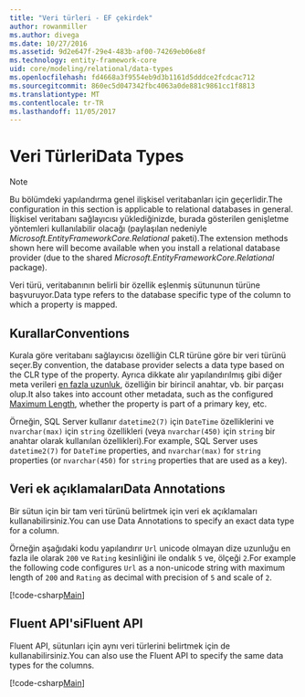 ```yaml
---
title: "Veri türleri - EF çekirdek"
author: rowanmiller
ms.author: divega
ms.date: 10/27/2016
ms.assetid: 9d2e647f-29e4-483b-af00-74269eb06e8f
ms.technology: entity-framework-core
uid: core/modeling/relational/data-types
ms.openlocfilehash: fd4668a3f9554eb9d3b1161d5dddce2fcdcac712
ms.sourcegitcommit: 860ec5d047342fbc4063a0de881c9861cc1f8813
ms.translationtype: MT
ms.contentlocale: tr-TR
ms.lasthandoff: 11/05/2017
---
```

# <a name="data-types"></a><span data-ttu-id="0b441-102">Veri Türleri</span><span class="sxs-lookup"><span data-stu-id="0b441-102">Data Types</span></span>

> [!NOTE]  
> <span data-ttu-id="0b441-103">Bu bölümdeki yapılandırma genel ilişkisel veritabanları için geçerlidir.</span><span class="sxs-lookup"><span data-stu-id="0b441-103">The configuration in this section is applicable to relational databases in general.</span></span> <span data-ttu-id="0b441-104">İlişkisel veritabanı sağlayıcısı yüklediğinizde, burada gösterilen genişletme yöntemleri kullanılabilir olacağı (paylaşılan nedeniyle *Microsoft.EntityFrameworkCore.Relational* paketi).</span><span class="sxs-lookup"><span data-stu-id="0b441-104">The extension methods shown here will become available when you install a relational database provider (due to the shared *Microsoft.EntityFrameworkCore.Relational* package).</span></span>

<span data-ttu-id="0b441-105">Veri türü, veritabanının belirli bir özellik eşlenmiş sütununun türüne başvuruyor.</span><span class="sxs-lookup"><span data-stu-id="0b441-105">Data type refers to the database specific type of the column to which a property is mapped.</span></span>

## <a name="conventions"></a><span data-ttu-id="0b441-106">Kurallar</span><span class="sxs-lookup"><span data-stu-id="0b441-106">Conventions</span></span>

<span data-ttu-id="0b441-107">Kurala göre veritabanı sağlayıcısı özelliğin CLR türüne göre bir veri türünü seçer.</span><span class="sxs-lookup"><span data-stu-id="0b441-107">By convention, the database provider selects a data type based on the CLR type of the property.</span></span> <span data-ttu-id="0b441-108">Ayrıca dikkate alır yapılandırılmış gibi diğer meta verileri [en fazla uzunluk](../max-length.md), özelliğin bir birincil anahtar, vb. bir parçası olup.</span><span class="sxs-lookup"><span data-stu-id="0b441-108">It also takes into account other metadata, such as the configured [Maximum Length](../max-length.md), whether the property is part of a primary key, etc.</span></span>

<span data-ttu-id="0b441-109">Örneğin, SQL Server kullanır `datetime2(7)` için `DateTime` özelliklerini ve `nvarchar(max)` için `string` özellikleri (veya `nvarchar(450)` için `string` bir anahtar olarak kullanılan özellikleri).</span><span class="sxs-lookup"><span data-stu-id="0b441-109">For example, SQL Server uses `datetime2(7)` for `DateTime` properties, and `nvarchar(max)` for `string` properties (or `nvarchar(450)` for `string` properties that are used as a key).</span></span>

## <a name="data-annotations"></a><span data-ttu-id="0b441-110">Veri ek açıklamaları</span><span class="sxs-lookup"><span data-stu-id="0b441-110">Data Annotations</span></span>

<span data-ttu-id="0b441-111">Bir sütun için bir tam veri türünü belirtmek için veri ek açıklamaları kullanabilirsiniz.</span><span class="sxs-lookup"><span data-stu-id="0b441-111">You can use Data Annotations to specify an exact data type for a column.</span></span>

<span data-ttu-id="0b441-112">Örneğin aşağıdaki kodu yapılandırır `Url` unicode olmayan dize uzunluğu en fazla ile olarak `200` ve `Rating` kesinliğini ile ondalık `5` ve, ölçeği `2`.</span><span class="sxs-lookup"><span data-stu-id="0b441-112">For example the following code configures `Url` as a non-unicode string with maximum length of `200` and `Rating` as decimal with precision of `5` and scale of `2`.</span></span>

[!code-csharp[Main](../../../../samples/core/Modeling/DataAnnotations/Samples/Relational/DataType.cs?name=Entities&highlight=4,6)]

## <a name="fluent-api"></a><span data-ttu-id="0b441-113">Fluent API'si</span><span class="sxs-lookup"><span data-stu-id="0b441-113">Fluent API</span></span>

<span data-ttu-id="0b441-114">Fluent API, sütunları için aynı veri türlerini belirtmek için de kullanabilirsiniz.</span><span class="sxs-lookup"><span data-stu-id="0b441-114">You can also use the Fluent API to specify the same data types for the columns.</span></span>

[!code-csharp[Main](../../../../samples/core/Modeling/FluentAPI/Samples/Relational/DataType.cs?name=Model&highlight=9-10)]
